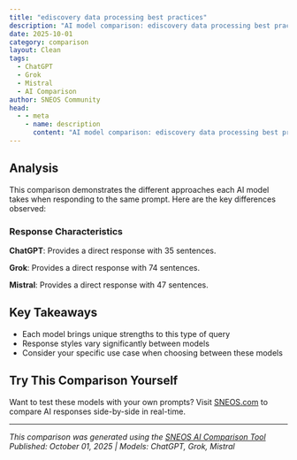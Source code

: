 ```yaml
---
title: "ediscovery data processing best practices"
description: "AI model comparison: ediscovery data processing best practices..."
date: 2025-10-01
category: comparison
layout: Clean
tags:
  - ChatGPT
  - Grok
  - Mistral
  - AI Comparison
author: SNEOS Community
head:
  - - meta
    - name: description
      content: "AI model comparison: ediscovery data processing best practices..."
---
```


<ChatComparison
  title="ediscovery data processing best practices"
  prompt="ediscovery data processing best practices"
  :responses='{"ChatGPT": "Certainly! Here are some best practices for eDiscovery data processing to ensure efficiency, accuracy, and defensibility:\n\n### 1. **Planning and Preparation**\n- **Understand the Scope:** Clearly define the scope of the eDiscovery request including relevant custodians, date ranges, and data sources.\n- **Preservation Notices:** Issue legal hold notices promptly to prevent deletion or alteration of relevant data.\n- **Data Mapping:** Identify all potential data sources and formats (emails, documents, databases, social media, etc.).\n\n### 2. **Data Collection**\n- **Forensic Collection:** Use forensically sound methods to preserve metadata and ensure data integrity.\n- **Minimize Data Volumes:** Collect only relevant data to reduce processing time and cost.\n- **Chain of Custody:** Maintain a detailed chain of custody log for all collected data.\n\n### 3. **Data Processing**\n- **Use Specialized Tools:** Employ reliable eDiscovery processing software that handles a variety of file types, metadata extraction, and de-duplication.\n- **Indexing and OCR:** Ensure full-text indexing and OCR for scanned documents and images to facilitate searching.\n- **De-duplication:** Remove duplicate files to reduce volume and streamline review.\n- **Metadata Preservation:** Maintain metadata to support evidence authenticity and provide context.\n- **Filtering:** Apply appropriate date ranges, keyword terms, and custodian filters to narrow datasets.\n- **Language Identification and Translation:** Identify non-English content and apply translations if necessary.\n\n### 4. **Quality Control**\n- **Validation Checks:** Perform initial validation of processed data for correctness and completeness.\n- **Sampling:** Use random sampling to verify data integrity after processing.\n- **Error Handling:** Address corrupted or unreadable files systematically.\n\n### 5. **Security and Compliance**\n- **Data Privacy:** Ensure compliance with privacy laws (e.g., GDPR, HIPAA) during processing.\n- **Access Controls:** Limit data access to authorized personnel with role-based permissions.\n- **Audit Trails:** Maintain detailed logs of all processing activities for defensibility.\n\n### 6. **Collaboration and Communication**\n- **Regular Updates:** Provide stakeholders with status updates and early case assessments.\n- **Documentation:** Document all procedures, tools used, and decisions to ensure transparency and repeatability.\n\n### 7. **Integration with Review**\n- **Seamless Workflow:** Integrate processing outputs directly into the document review platform.\n- **Tagging and Categorization:** Apply initial coding during processing where possible to aid reviewers.\n\n---\n\nFollowing these best practices helps ensure eDiscovery data processing is effective, defensible, and aligned with legal requirements, ultimately facilitating a more efficient review and production phase. If you need more specific guidance or tool recommendations, feel free to ask!", "Grok": "eDiscovery data processing is a critical phase in the electronic discovery process, where data collected from various sources is prepared for review and analysis in legal proceedings. Implementing best practices ensures efficiency, accuracy, and defensibility while minimizing costs and risks. Below are eDiscovery data processing best practices:\n\n---\n\n### 1. Develop a Clear Data Processing Plan\n- **Define Objectives:** Understand the scope of the case and the specific data needed for review (e.g., relevant custodians, date ranges, keywords).\n- **Document Processes:** Create a detailed workflow for data processing, including steps for data ingestion, filtering, and output, to ensure repeatability and defensibility.\n- **Engage Stakeholders:** Collaborate with legal teams, IT professionals, and vendors early to align on goals, technology, and protocols.\n\n---\n\n### 2. Preserve Data Integrity\n- **Maintain Chain of Custody:** Document every step of data handling to prove that data has not been altered or tampered with.\n- **Use Write-Protection:** Employ tools and methods to prevent accidental modification of original data during collection and processing.\n- **Hash Values:** Generate and verify checksums (e.g., MD5 or SHA-1 hashes) for data sets to ensure integrity before and after processing.\n\n---\n\n### 3. Filter and Deduplicate Data Early\n- **Apply Early Case Assessment (ECA):** Use ECA tools to analyze data before full processing to identify relevant documents and reduce volume.\n- **Deduplication:** Remove duplicate files (both exact duplicates and near-duplicates) to reduce the volume of data for review, saving time and cost. Decide whether deduplication should be applied globally (across all custodians) or per custodian.\n- **Apply Date and Keyword Filters:** Use date ranges, file type filters, and keyword searches to exclude irrelevant data early in the process.\n\n---\n\n### 4. Standardize Data Formats\n- **Convert to Usable Formats:** Process data into standardized, searchable formats (e.g., native files to TIFF or PDF for review, with OCR for scanned documents).\n- **Extract Metadata:** Preserve and extract relevant metadata (e.g., author, date created, file type) for filtering and analysis.\n- **Handle Unsupported Formats:** Identify and address data in unsupported or proprietary formats by using specialized tools or manual conversion processes.\n\n---\n\n### 5. Manage Data Volume and Complexity\n- **Leverage Technology-Assisted Review (TAR):** Use machine learning and predictive coding to prioritize relevant documents and reduce manual review time.\n- **Segment Large Data Sets:** Break down large data sets into manageable batches for processing to avoid system overloads and ensure accuracy.\n- **Exclude Non-Relevant Data:** Use file type filters to exclude irrelevant file types (e.g., system files, executables) unless they are specifically required.\n\n---\n\n### 6. Address Multilingual and Special Data Types\n- **Handle Foreign Languages:** Use language detection tools and translation software to process and review data in multiple languages.\n- **Process Multimedia Files:** Develop protocols for handling audio, video, and image files, including transcription or content extraction where necessary.\n- **Deal with Encrypted Data:** Identify encrypted or password-protected files and work with IT or custodians to decrypt them legally and securely.\n\n---\n\n### 7. Ensure Compliance with Legal and Regulatory Standards\n- **Adhere to Data Privacy Laws:** Comply with regulations such as GDPR, HIPAA, or CCPA, especially when processing personal or sensitive data. Redact personally identifiable information (PII) as needed.\n- **Follow Court Rules and Guidelines:** Ensure processing aligns with Federal Rules of Civil Procedure (FRCP) or other relevant jurisdiction-specific rules.\n- **Implement Data Security Measures:** Use encryption, secure storage, and access controls to protect data during processing and transfer.\n\n---\n\n### 8. Quality Control and Validation\n- **Perform QC Checks:** Validate processed data for completeness, accuracy, and consistency (e.g., check for missing files, corrupted data, or incorrect metadata).\n- **Test Searchability:** Confirm that text extraction (OCR) and indexing have been successful and that documents are searchable.\n- **Audit Logs:** Maintain detailed logs of processing activities to provide transparency and support defensibility in case of challenges.\n\n---\n\n### 9. Collaborate with Review Teams\n- **Prepare Data for Review:** Organize processed data into a format compatible with the review platform (e.g., load files with proper field mapping).\n- **Provide Clear Deliverables:** Deliver data sets with clear documentation, including processing reports, exception logs, and deduplication summaries.\n- **Communicate Issues Early:** Notify legal teams of any processing challenges (e.g., corrupted files, missing data) and propose solutions.\n\n---\n\n### 10. Optimize Cost and Efficiency\n- **Use Scalable Tools:** Employ robust eDiscovery platforms or vendors that can handle large data volumes efficiently.\n- **Minimize Manual Intervention:** Automate repetitive tasks like file conversion, deduplication, and filtering to reduce errors and save time.\n- **Track Metrics:** Monitor processing costs, timelines, and data reduction rates to identify opportunities for improvement in future projects.\n\n---\n\n### 11. Work with Experienced Vendors or Tools\n- **Choose Reliable Software:** Select eDiscovery tools with strong processing capabilities (e.g., Relativity, Nuix, DISCO) that support automation and scalability.\n- **Partner with Experts:** If outsourcing, work with reputable eDiscovery vendors who follow industry standards and provide transparent reporting.\n- **Stay Updated on Technology:** Keep abreast of advancements in eDiscovery tools, such as AI-driven analytics, to improve processing outcomes.\n\n---\n\n### 12. Prepare for Defensibility\n- **Document Everything:** Maintain detailed records of processing decisions, workflows, and tools used to defend the process if challenged in court.\n- **Be Transparent:** Provide opposing counsel or courts with information about processing methods if required, ensuring compliance with discovery obligations.\n- **Retain Exception Reports:** Keep logs of any data that could not be processed (e.g., corrupt files) and document steps taken to address issues.\n\n---\n\nBy following these best practices, organizations can streamline eDiscovery data processing, reduce costs, improve accuracy, and ensure compliance with legal and regulatory requirements. Tailor these practices to the specific needs of each case, balancing efficiency with thoroughness to achieve the best outcomes.", "Mistral": "E-discovery (electronic discovery) data processing is a critical step in managing and reviewing electronic information for legal purposes. Effective data processing ensures that relevant data is identified, preserved, and reviewed efficiently. Here are some best practices for e-discovery data processing:\n\n### 1. **Early Case Assessment (ECA)**\n - **Identify Key Players:** Determine who the key custodians are and what data sources are relevant.\n - **Scope the Data:** Understand the volume and types of data involved.\n - **Initial Review:** Conduct a preliminary review to identify potentially relevant data and eliminate non-relevant data early on.\n\n### 2. **Data Collection**\n - **Preservation:** Ensure that data is preserved from the moment litigation is anticipated.\n - **Comprehensive Collection:** Collect data from all relevant sources, including emails, documents, databases, and social media.\n - **Metadata Preservation:** Ensure that metadata is preserved to maintain the integrity and context of the data.\n\n### 3. **Data Processing**\n - **Deduplication:** Remove duplicate files to reduce the volume of data to be reviewed.\n - **De-NISTing:** Filter out system files and other non-relevant data using the National Institute of Standards and Technology (NIST) list.\n - **Email Threading:** Organize emails into threads to make review more efficient.\n - **Text Extraction:** Extract text from documents for indexing and searching.\n - **OCR (Optical Character Recognition):** Convert scanned documents and images into searchable text.\n\n### 4. **Data Filtering and Culling**\n - **Keyword Searching:** Use keyword searches to identify potentially relevant documents.\n - **Date Range Filtering:** Limit the data to a specific date range relevant to the case.\n - **Custodian Filtering:** Focus on data from specific custodians.\n - **File Type Filtering:** Exclude non-relevant file types.\n\n### 5. **Data Review**\n - **Technology-Assisted Review (TAR):** Use machine learning algorithms to prioritize and review documents more efficiently.\n - **Predictive Coding:** Train the system to identify relevant documents based on a sample set.\n - **Manual Review:** Conduct a thorough manual review of the remaining documents.\n - **Quality Control:** Implement quality control measures to ensure the accuracy and completeness of the review.\n\n### 6. **Data Security**\n - **Encryption:** Use encryption to protect data during transfer and storage.\n - **Access Controls:** Implement strict access controls to ensure only authorized personnel can access the data.\n - **Audit Trails:** Maintain audit trails to track who accessed the data and when.\n\n### 7. **Documentation and Reporting**\n - **Chain of Custody:** Maintain a detailed chain of custody to document the handling of data from collection to production.\n - **Compliance Reporting:** Ensure compliance with legal and regulatory requirements.\n - **Progress Tracking:** Regularly track and report on the progress of data processing and review.\n\n### 8. **Collaboration and Communication**\n - **Cross-Functional Teams:** Involve legal, IT, and compliance teams to ensure a comprehensive approach.\n - **Regular Meetings:** Hold regular meetings to discuss progress, challenges, and next steps.\n - **Clear Communication:** Ensure clear communication among all stakeholders to avoid misunderstandings and delays.\n\n### 9. **Continuous Improvement**\n - **Feedback Loop:** Implement a feedback loop to continuously improve the data processing workflow.\n - **Training:** Provide ongoing training for team members to stay updated with the latest tools and techniques.\n - **Technology Upgrades:** Regularly update and upgrade technology to enhance efficiency and accuracy.\n\n### 10. **Compliance and Ethics**\n - **Legal Hold Notices:** Ensure that legal hold notices are issued promptly and effectively.\n - **Ethical Considerations:** Adhere to ethical guidelines and standards in the handling of data.\n - **Privacy Concerns:** Address privacy concerns and ensure compliance with data protection regulations.\n\nBy following these best practices, organizations can ensure that their e-discovery data processing is efficient, accurate, and compliant with legal and regulatory requirements."}' 
  published-date="21:34"
/>

## Analysis

This comparison demonstrates the different approaches each AI model takes when responding to the same prompt. Here are the key differences observed:

### Response Characteristics

**ChatGPT**: Provides a direct response with 35 sentences. 

**Grok**: Provides a direct response with 74 sentences. 

**Mistral**: Provides a direct response with 47 sentences. 

## Key Takeaways

- Each model brings unique strengths to this type of query
- Response styles vary significantly between models
- Consider your specific use case when choosing between these models

## Try This Comparison Yourself

Want to test these models with your own prompts? Visit [SNEOS.com](https://sneos.com) to compare AI responses side-by-side in real-time.

---

*This comparison was generated using the [SNEOS AI Comparison Tool](https://sneos.com)*
*Published: October 01, 2025 | Models: ChatGPT, Grok, Mistral*
